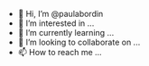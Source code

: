 - 👋 Hi, I’m @paulabordin
- 👀 I’m interested in ...
- 🌱 I’m currently learning ...
- 💞️ I’m looking to collaborate on ...
- 📫 How to reach me ...

<!---
paulabordin/paulabordin is a ✨ special ✨ repository because its `README.md` (this file) appears on your GitHub profile.
You can click the Preview link to take a look at your changes.
--->
